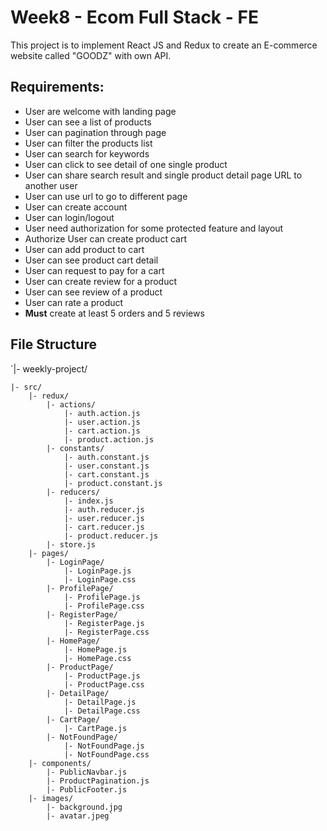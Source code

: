 # Week8 - Ecom Full Stack - FE

This project is to implement React JS and Redux to create an E-commerce website called "GOODZ" with own API.

## Requirements:

- User are welcome with landing page
- User can see a list of products
- User can pagination through page
- User can filter the products list
- User can search for keywords
- User can click to see detail of one single product
- User can share search result and single product detail page URL to another user
- User can use url to go to different page
- User can create account
- User can login/logout
- User need authorization for some protected feature and layout
- Authorize User can create product cart
- User can add product to cart
- User can see product cart detail
- User can request to pay for a cart
- User can create review for a product
- User can see review of a product
- User can rate a product
- **Must** create at least 5 orders and 5 reviews

## File Structure

`|- weekly-project/

    |- src/
        |- redux/
            |- actions/
                |- auth.action.js
                |- user.action.js
                |- cart.action.js
                |- product.action.js
            |- constants/
                |- auth.constant.js
                |- user.constant.js
                |- cart.constant.js
                |- product.constant.js
            |- reducers/
                |- index.js
                |- auth.reducer.js
                |- user.reducer.js
                |- cart.reducer.js
                |- product.reducer.js
            |- store.js
        |- pages/
            |- LoginPage/
                |- LoginPage.js
                |- LoginPage.css
            |- ProfilePage/
                |- ProfilePage.js
                |- ProfilePage.css
            |- RegisterPage/
                |- RegisterPage.js
                |- RegisterPage.css
            |- HomePage/
                |- HomePage.js
                |- HomePage.css
            |- ProductPage/
                |- ProductPage.js
                |- ProductPage.css
            |- DetailPage/
                |- DetailPage.js
                |- DetailPage.css
            |- CartPage/
                |- CartPage.js
            |- NotFoundPage/
                |- NotFoundPage.js
                |- NotFoundPage.css
        |- components/
            |- PublicNavbar.js
            |- ProductPagination.js
            |- PublicFooter.js
        |- images/
            |- background.jpg
            |- avatar.jpeg`
